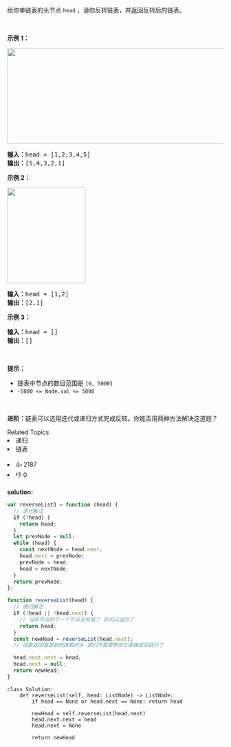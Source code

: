 给你单链表的头节点 <code>head</code> ，请你反转链表，并返回反转后的链表。

<div class="original__bRMd">
<div>
<p> </p>

<p><strong>示例 1：</strong></p>
<img alt="" src="https://assets.leetcode.com/uploads/2021/02/19/rev1ex1.jpg" style="width: 542px; height: 222px;" />
<pre>
<strong>输入：</strong>head = [1,2,3,4,5]
<strong>输出：</strong>[5,4,3,2,1]
</pre>

<p><strong>示例 2：</strong></p>
<img alt="" src="https://assets.leetcode.com/uploads/2021/02/19/rev1ex2.jpg" style="width: 182px; height: 222px;" />
<pre>
<strong>输入：</strong>head = [1,2]
<strong>输出：</strong>[2,1]
</pre>

<p><strong>示例 3：</strong></p>

<pre>
<strong>输入：</strong>head = []
<strong>输出：</strong>[]
</pre>

<p> </p>

<p><strong>提示：</strong></p>

<ul>
	<li>链表中节点的数目范围是 <code>[0, 5000]</code></li>
	<li><code>-5000 <= Node.val <= 5000</code></li>
</ul>

<p> </p>

<p><strong>进阶：</strong>链表可以选用迭代或递归方式完成反转。你能否用两种方法解决这道题？</p>
</div>
</div>
<div><div>Related Topics</div><div><li>递归</li><li>链表</li></div></div><br><div><li>👍 2187</li><li>👎 0</li></div> 
<br>
<strong> solution: </strong>

```js
var reverseList1 = function (head) {
  // 迭代解法
  if (!head) {
    return head;
  }
  let prevNode = null;
  while (head) {
    const nextNode = head.next;
    head.next = prevNode;
    prevNode = head;
    head = nextNode;
  }
  return prevNode;
};
```

```js
function reverseList(head) {
  // 递归解法
  if (!head || !head.next) {
    // 当前节点的下一个节点没有值了 则可以返回了
    return head;
  }
  const newHead = reverseList(head.next);
  // 函数返回值是新的链表的头 我们不需要修改它直接返回就行了

  head.next.next = head;
  head.next = null;
  return newHead;
}
```

```python3
class Solution:
    def reverseList(self, head: ListNode) -> ListNode:
        if head == None or head.next == None: return head

        newHead = self.reverseList(head.next)
        head.next.next = head
        head.next = None

        return newHead

```
